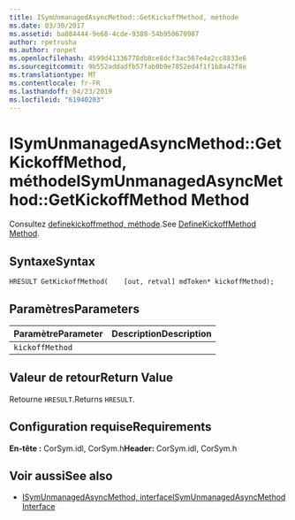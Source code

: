```yaml
---
title: ISymUnmanagedAsyncMethod::GetKickoffMethod, méthode
ms.date: 03/30/2017
ms.assetid: ba084444-9e68-4cde-9388-54b950670987
author: rpetrusha
ms.author: ronpet
ms.openlocfilehash: 4599d41336778db8ce8dcf3ac567e4e2cc8833e6
ms.sourcegitcommit: 9b552addadfb57fab0b9e7852ed4f1f1b8a42f8e
ms.translationtype: MT
ms.contentlocale: fr-FR
ms.lasthandoff: 04/23/2019
ms.locfileid: "61940203"
---
```

# <a name="isymunmanagedasyncmethodgetkickoffmethod-method"></a><span data-ttu-id="2679a-102">ISymUnmanagedAsyncMethod::GetKickoffMethod, méthode</span><span class="sxs-lookup"><span data-stu-id="2679a-102">ISymUnmanagedAsyncMethod::GetKickoffMethod Method</span></span>
<span data-ttu-id="2679a-103">Consultez [definekickoffmethod, méthode](../../../../docs/framework/unmanaged-api/diagnostics/isymunmanagedasyncmethodpropertieswriter-definekickoffmethod-method.md).</span><span class="sxs-lookup"><span data-stu-id="2679a-103">See [DefineKickoffMethod Method](../../../../docs/framework/unmanaged-api/diagnostics/isymunmanagedasyncmethodpropertieswriter-definekickoffmethod-method.md).</span></span>  
  
## <a name="syntax"></a><span data-ttu-id="2679a-104">Syntaxe</span><span class="sxs-lookup"><span data-stu-id="2679a-104">Syntax</span></span>  
  
```idl  
HRESULT GetKickoffMethod(    [out, retval] mdToken* kickoffMethod);  
```  
  
## <a name="parameters"></a><span data-ttu-id="2679a-105">Paramètres</span><span class="sxs-lookup"><span data-stu-id="2679a-105">Parameters</span></span>  
  
|<span data-ttu-id="2679a-106">Paramètre</span><span class="sxs-lookup"><span data-stu-id="2679a-106">Parameter</span></span>|<span data-ttu-id="2679a-107">Description</span><span class="sxs-lookup"><span data-stu-id="2679a-107">Description</span></span>|  
|---------------|-----------------|  
|`kickoffMethod`||  
  
## <a name="return-value"></a><span data-ttu-id="2679a-108">Valeur de retour</span><span class="sxs-lookup"><span data-stu-id="2679a-108">Return Value</span></span>  
 <span data-ttu-id="2679a-109">Retourne `HRESULT`.</span><span class="sxs-lookup"><span data-stu-id="2679a-109">Returns `HRESULT`.</span></span>  
  
## <a name="requirements"></a><span data-ttu-id="2679a-110">Configuration requise</span><span class="sxs-lookup"><span data-stu-id="2679a-110">Requirements</span></span>  
 <span data-ttu-id="2679a-111">**En-tête :** CorSym.idl, CorSym.h</span><span class="sxs-lookup"><span data-stu-id="2679a-111">**Header:** CorSym.idl, CorSym.h</span></span>  
  
## <a name="see-also"></a><span data-ttu-id="2679a-112">Voir aussi</span><span class="sxs-lookup"><span data-stu-id="2679a-112">See also</span></span>

- [<span data-ttu-id="2679a-113">ISymUnmanagedAsyncMethod, interface</span><span class="sxs-lookup"><span data-stu-id="2679a-113">ISymUnmanagedAsyncMethod Interface</span></span>](../../../../docs/framework/unmanaged-api/diagnostics/isymunmanagedasyncmethod-interface.md)
